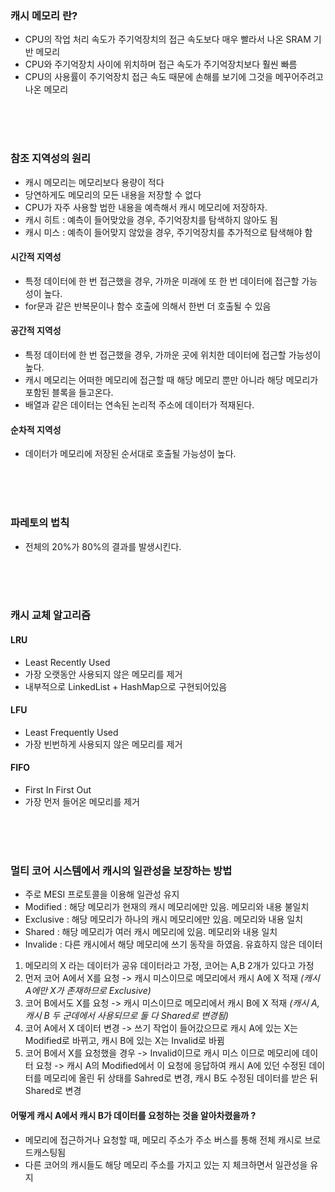 ### 캐시 메모리 란?

- CPU의 작업 처리 속도가 주기억장치의 접근 속도보다 매우 빨라서 나온 SRAM 기반 메모리
- CPU와 주기억장치 사이에 위치하며 접근 속도가 주기억장치보다 훨씬 빠름
- CPU의 사용률이 주기억장치 접근 속도 때문에 손해를 보기에 그것을 메꾸어주려고 나온 메모리

<br><br><br>

### 참조 지역성의 원리

- 캐시 메모리는 메모리보다 용량이 적다
- 당연하게도 메모리의 모든 내용을 저장할 수 없다
- CPU가 자주 사용할 법한 내용을 예측해서 캐시 메모리에 저장하자.
- 캐시 히트 : 예측이 들어맞았을 경우, 주기억장치를 탐색하지 않아도 됨
- 캐시 미스 : 예측이 들어맞지 않았을 경우, 주기억장치를 추가적으로 탐색해야 함

#### 시간적 지역성

- 특정 데이터에 한 번 접근했을 경우, 가까운 미래에 또 한 번 데이터에 접근할 가능성이 높다.
- for문과 같은 반복문이나 함수 호출에 의해서 한번 더 호출될 수 있음

#### 공간적 지역성

- 특정 데이터에 한 번 접근했을 경우, 가까운 곳에 위치한 데이터에 접근할 가능성이 높다.
- 캐시 메모리는 어떠한 메모리에 접근할 때 해당 메모리 뿐만 아니라 해당 메모리가 포함된 블록을 들고온다.
- 배열과 같은 데이터는 연속된 논리적 주소에 데이터가 적재된다.

#### 순차적 지역성

- 데이터가 메모리에 저장된 순서대로 호출될 가능성이 높다.

<br><br><br>

### 파레토의 법칙

- 전체의 20%가 80%의 결과를 발생시킨다.

<br><br><br>

### 캐시 교체 알고리즘

#### LRU

- Least Recently Used
- 가장 오랫동안 사용되지 않은 메모리를 제거
- 내부적으로 LinkedList + HashMap으로 구현되어있음

#### LFU

- Least Frequently Used
- 가장 빈번하게 사용되지 않은 메모리를 제거

#### FIFO

- First In First Out
- 가장 먼저 들어온 메모리를 제거

<br><br><br>

### 멀티 코어 시스템에서 캐시의 일관성을 보장하는 방법

- 주로 MESI 프로토콜을 이용해 일관성 유지
- Modified : 해당 메모리가 현재의 캐시 메모리에만 있음. 메모리와 내용 불일치
- Exclusive : 해당 메모리가 하나의 캐시 메모리에만 있음. 메모리와 내용 일치
- Shared : 해당 메모리가 여러 캐시 메모리에 있음. 메모리와 내용 일치
- Invalide : 다른 캐시에서 해당 메모리에 쓰기 동작을 하였음. 유효하지 않은 데이터

1. 메모리의 X 라는 데이터가 공유 데이터라고 가정, 코어는 A,B 2개가 있다고 가정
2. 먼저 코어 A에서 X를 요청 -> 캐시 미스이므로 메모리에서 캐시 A에 X 적재 _(캐시 A에만 X가 존재하므로 Exclusive)_
3. 코어 B에서도 X를 요청 -> 캐시 미스이므로 메모리에서 캐시 B에 X 적재 _(캐시 A, 캐시 B 두 군데에서 사용되므로 둘 다 Shared로 변경됨)_
4. 코어 A에서 X 데이터 변경 -> 쓰기 작업이 들어갔으므로 캐시 A에 있는 X는 Modified로 바뀌고, 캐시 B에 있는 X는 Invalid로 바뀜
5. 코어 B에서 X를 요청했을 경우 -> Invalid이므로 캐시 미스 이므로 메모리에 데이터 요청 -> 
캐시 A의 Modified에서 이 요청에 응답하여 캐시 A에 있던 수정된 데이터를 메모리에 올린 뒤 상태를 Sahred로 변경, 캐시 B도 수정된 데이터를 받은 뒤 Shared로 변경

#### 어떻게 캐시 A에서 캐시 B가 데이터를 요청하는 것을 알아차렸을까 ?

- 메모리에 접근하거나 요청할 때, 메모리 주소가 주소 버스를 통해 전체 캐시로 브로드캐스팅됨
- 다른 코어의 캐시들도 해당 메모리 주소를 가지고 있는 지 체크하면서 일관성을 유지